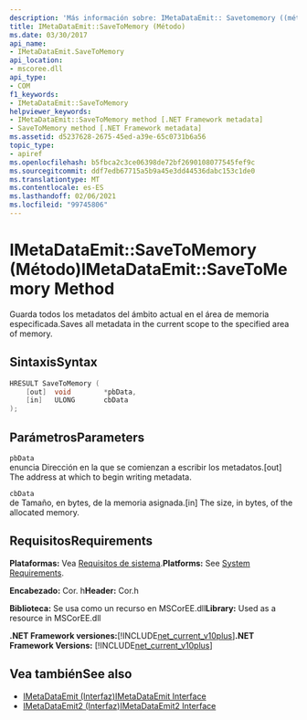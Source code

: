 ```yaml
---
description: 'Más información sobre: IMetaDataEmit:: Savetomemory ((método)'
title: IMetaDataEmit::SaveToMemory (Método)
ms.date: 03/30/2017
api_name:
- IMetaDataEmit.SaveToMemory
api_location:
- mscoree.dll
api_type:
- COM
f1_keywords:
- IMetaDataEmit::SaveToMemory
helpviewer_keywords:
- IMetaDataEmit::SaveToMemory method [.NET Framework metadata]
- SaveToMemory method [.NET Framework metadata]
ms.assetid: d5237628-2675-45ed-a39e-65c0731b6a56
topic_type:
- apiref
ms.openlocfilehash: b5fbca2c3ce06398de72bf2690108077545fef9c
ms.sourcegitcommit: ddf7edb67715a5b9a45e3dd44536dabc153c1de0
ms.translationtype: MT
ms.contentlocale: es-ES
ms.lasthandoff: 02/06/2021
ms.locfileid: "99745806"
---
```

# <a name="imetadataemitsavetomemory-method"></a><span data-ttu-id="5d7bd-103">IMetaDataEmit::SaveToMemory (Método)</span><span class="sxs-lookup"><span data-stu-id="5d7bd-103">IMetaDataEmit::SaveToMemory Method</span></span>

<span data-ttu-id="5d7bd-104">Guarda todos los metadatos del ámbito actual en el área de memoria especificada.</span><span class="sxs-lookup"><span data-stu-id="5d7bd-104">Saves all metadata in the current scope to the specified area of memory.</span></span>  
  
## <a name="syntax"></a><span data-ttu-id="5d7bd-105">Sintaxis</span><span class="sxs-lookup"><span data-stu-id="5d7bd-105">Syntax</span></span>  
  
```cpp  
HRESULT SaveToMemory (
    [out]  void        *pbData,
    [in]   ULONG       cbData
);  
```  
  
## <a name="parameters"></a><span data-ttu-id="5d7bd-106">Parámetros</span><span class="sxs-lookup"><span data-stu-id="5d7bd-106">Parameters</span></span>  

 `pbData`  
 <span data-ttu-id="5d7bd-107">enuncia Dirección en la que se comienzan a escribir los metadatos.</span><span class="sxs-lookup"><span data-stu-id="5d7bd-107">[out] The address at which to begin writing metadata.</span></span>  
  
 `cbData`  
 <span data-ttu-id="5d7bd-108">de Tamaño, en bytes, de la memoria asignada.</span><span class="sxs-lookup"><span data-stu-id="5d7bd-108">[in] The size, in bytes, of the allocated memory.</span></span>  
  
## <a name="requirements"></a><span data-ttu-id="5d7bd-109">Requisitos</span><span class="sxs-lookup"><span data-stu-id="5d7bd-109">Requirements</span></span>  

 <span data-ttu-id="5d7bd-110">**Plataformas:** Vea [Requisitos de sistema](../../get-started/system-requirements.md).</span><span class="sxs-lookup"><span data-stu-id="5d7bd-110">**Platforms:** See [System Requirements](../../get-started/system-requirements.md).</span></span>  
  
 <span data-ttu-id="5d7bd-111">**Encabezado:** Cor. h</span><span class="sxs-lookup"><span data-stu-id="5d7bd-111">**Header:** Cor.h</span></span>  
  
 <span data-ttu-id="5d7bd-112">**Biblioteca:** Se usa como un recurso en MSCorEE.dll</span><span class="sxs-lookup"><span data-stu-id="5d7bd-112">**Library:** Used as a resource in MSCorEE.dll</span></span>  
  
 <span data-ttu-id="5d7bd-113">**.NET Framework versiones:**[!INCLUDE[net_current_v10plus](../../../../includes/net-current-v10plus-md.md)]</span><span class="sxs-lookup"><span data-stu-id="5d7bd-113">**.NET Framework Versions:** [!INCLUDE[net_current_v10plus](../../../../includes/net-current-v10plus-md.md)]</span></span>  
  
## <a name="see-also"></a><span data-ttu-id="5d7bd-114">Vea también</span><span class="sxs-lookup"><span data-stu-id="5d7bd-114">See also</span></span>

- [<span data-ttu-id="5d7bd-115">IMetaDataEmit (Interfaz)</span><span class="sxs-lookup"><span data-stu-id="5d7bd-115">IMetaDataEmit Interface</span></span>](imetadataemit-interface.md)
- [<span data-ttu-id="5d7bd-116">IMetaDataEmit2 (Interfaz)</span><span class="sxs-lookup"><span data-stu-id="5d7bd-116">IMetaDataEmit2 Interface</span></span>](imetadataemit2-interface.md)
